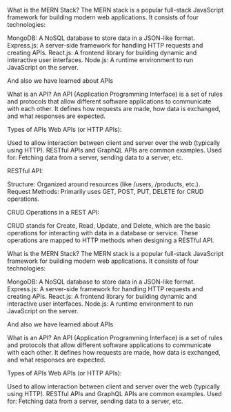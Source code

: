 
What is the MERN Stack?
The MERN stack is a popular full-stack JavaScript framework for building modern web applications.
It consists of four technologies:

MongoDB: A NoSQL database to store data in a JSON-like format.
Express.js: A server-side framework for handling HTTP requests and creating APIs.
React.js: A frontend library for building dynamic and interactive user interfaces.
Node.js: A runtime environment to run JavaScript on the server.

And also we have learned about APIs

What is an API?
An API (Application Programming Interface) is a set of rules and protocols that allow different software applications to communicate with each other. It defines how requests are made, how data is exchanged, and what responses are expected.

Types of APIs
Web APIs (or HTTP APIs):

Used to allow interaction between client and server over the web (typically using HTTP).
RESTful APIs and GraphQL APIs are common examples.
Used for: Fetching data from a server, sending data to a server, etc.

RESTful API:

Structure: Organized around resources (like /users, /products, etc.).
Request Methods: Primarily uses GET, POST, PUT, DELETE for CRUD operations.

CRUD Operations in a REST API:

CRUD stands for Create, Read, Update, and Delete, which are the basic operations for interacting with data in a database or service. These operations are mapped to HTTP methods when designing a RESTful API.

What is the MERN Stack? The MERN stack is a popular full-stack JavaScript framework for building modern web applications. It consists of four technologies:

MongoDB: A NoSQL database to store data in a JSON-like format. Express.js: A server-side framework for handling HTTP requests and creating APIs. React.js: A frontend library for building dynamic and interactive user interfaces. Node.js: A runtime environment to run JavaScript on the server.

And also we have learned about APIs

What is an API? An API (Application Programming Interface) is a set of rules and protocols that allow different software applications to communicate with each other. It defines how requests are made, how data is exchanged, and what responses are expected.

Types of APIs Web APIs (or HTTP APIs):

Used to allow interaction between client and server over the web (typically using HTTP). RESTful APIs and GraphQL APIs are common examples. Used for: Fetching data from a server, sending data to a server, etc.

